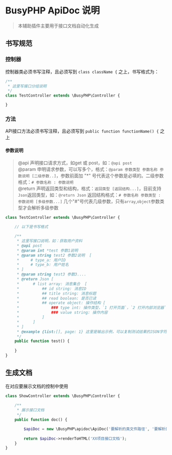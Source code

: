BusyPHP ApiDoc 说明
===============

> 本辅助插件主要用于接口文档自动化生成

## 书写规范

### 控制器

控制器类必须书写注释，且必须写到 `class className {` 之上，书写格式为：

```php
/**
 * 这里写接口分组说明
 */
class TestController extends \BusyPHP\Controller {

}
```

### 方法

API接口方法必须书写注释，且必须写到 `public function functionName() {` 之上

#### 参数说明

> @api 声明接口请求方式，如get 或 post，如：`@api post`<br />
> @param 申明请求参数，可以写多个，格式：`@param 参数类型 参数名称 参数说明 [二级参数..]`，参数前面加 "*" 号代表这个参数是必填的。二级参数格式：`# 参数名称 : 参数说明`<br />
> @return 声明返回类型和结构，格式：`返回类型 [返回结构...]`，目前支持 `Json`返回类型，如：`@return Json` 返回结构格式：`# 参数名称 参数类型 : 参数说明 [多级参数...]` 几个"#"号代表几级参数，只有`array`,`object`参数类型才会解析多级参数


```php
class TestController extends \BusyPHP\Controller {
    
    // 以下是书写格式

    /**
     * 这里写接口说明，如：获取用户资料
     * @api post
     * @param int *test 参数1说明
     * @param string test2 参数2说明  [
     *     # type_a: 用户ID
     *     # type_b: 用户姓名
     * ]
     * @param string test3 参数3....
     * @return Json [
     *      # list array: 消息集合  [
     *          ## id string: 消息ID
     *          ## title string: 消息标题
     *          ## read boolean: 是否已读
     *          ## operate object: 操作结构 [
     *              ### type int: 操作类型，`1 打开页面`，`2 打开内部浏览器`，`3 打开外部浏览器`
     *              ### value string: 操作内容
     *          ]
     *      ]
     * ]
     * @example {list:[], page: 1} 这里是输出示例，可以复制测试结果的JSON字符串至此
     */
    public function test() {
    
    }
}
```

## 生成文档

在对应要展示文档的控制中使用

```php
class ShowController extends \BusyPHP\Controller {
    
    /**
     * 展示接口文档
     */
    public function doc() {

        $apiDoc = new \BusyPHP\apidoc\ApiDoc('要解析的类文件路径', '要解析的类名等');
        
        return $apiDoc->renderToHTML('XX项目接口文档');
    }
}
```